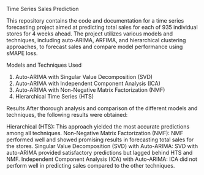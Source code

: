 Time Series Sales Prediction

This repository contains the code and documentation for a time series forecasting project aimed at predicting total sales for each of 935 individual stores for 4 weeks ahead. The project utilizes various models and techniques, including auto-ARIMA, ARFIMA, and hierarchical clustering approaches, to forecast sales and compare model performance using sMAPE loss.

Models and Techniques Used
1. Auto-ARIMA with Singular Value Decomposition (SVD)
2. Auto-ARIMA with Independent Component Analysis (ICA)
3. Auto-ARIMA with Non-Negative Matrix Factorization (NMF)
4. Hierarchical Time Series (HTS)

Results
After thorough analysis and comparison of the different models and techniques, the following results were obtained:

Hierarchical (HTS): This approach yielded the most accurate predictions among all techniques.
Non-Negative Matrix Factorization (NMF): NMF performed well and showed promising results in forecasting total sales for the stores.
Singular Value Decomposition (SVD) with Auto-ARIMA: SVD with auto-ARIMA provided satisfactory predictions but lagged behind HTS and NMF.
Independent Component Analysis (ICA) with Auto-ARIMA: ICA did not perform well in predicting sales compared to the other techniques.






